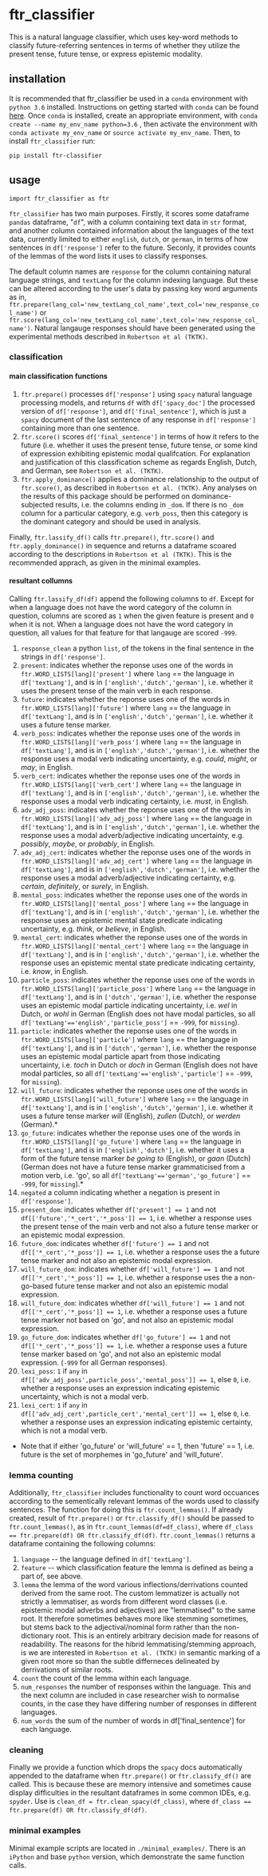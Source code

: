 # ftr_classifier
This is a natural language classifier, which uses key-word methods to classify future-referring sentences in terms of whether they utilize the present tense, future tense, or express epistemic modality.


## installation
It is recommended that ftr_classifier be used in a `conda` environment with `python 3.6` installed. Instructions on getting started with `conda` can be found [here](https://docs.conda.io/projects/conda/en/latest/user-guide/install/index.html). Once `conda` is installed, create an appropriate environment, with `conda create --name my_env_name python=3.6` , then activate the environment with `conda activate my_env_name` or `source activate my_env_name`. Then, to install `ftr_classifier` run:

`pip install ftr-classifier` 

## usage
`import ftr_classifier as ftr`

`ftr_classifier` has two main purposes. Firstly, it scores some dataframe  `pandas` dataframe, "`df`", with a column containing text data in `str` format, and another column contained information about the languages of the text data, currently limited to either `english`, `dutch`, or `german`, in terms of how sentences in  `df['response']` refer to the future. Seconly, it provides counts of the lemmas of the word lists it uses to classify responses.

The default column names are `response` for the column containing natural language strings, and `textLang` for the column indexing language. But these can be altered according to the user's data by passing key word arguments as in, `ftr.prepare(lang_col='new_textLang_col_name',text_col='new_response_col_name')` or `ftr.score(lang_col='new_textLang_col_name',text_col='new_response_col_name')`. Natural langauge responses should have been generated using the experimental methods described in `Robertson et al (TKTK)`. 


### classification

#### main classification functions
1)  `ftr.prepare()` processes `df['response']` using `spacy` natural language processing models, and returns `df` with `df['spacy_doc']` the processed version of `df['response']`, and `df['final_sentence']`, which is just a `spacy` document of the last sentence of any response in `df['response']` containing more than one sentence.
2) `ftr.score()` scores `df['final_sentence']` in terms of how it refers to the future (i.e. whether it uses the present tense, future tense, or some kind of expression exhibiting epistemic modal qualifcation. For explanation and justification of this classification scheme as regards English, Dutch, and German, see `Robertson et al. (TKTK)`. 
3) `ftr.apply_dominance()` applies a dominance relationship to the output of `ftr.score()`, as described in `Robertson et al. (TKTK)`. Any analyses on the results of this package should be performed on dominance-subjected results, i.e. the columns ending in `_dom`. If there is no `_dom` column for a particular category, e.g. `verb_poss`, then this category is the dominant category and should be used in analysis.

Finally, `ftr.lassify_df()` calls `ftr.prepare()`, `ftr.score()` and `ftr.apply_dominance()` in sequence and returns a dataframe scoared according to the descriptions in `Robertson et al (TKTK)`. This is the recommended apprach, as given in  the minimal examples.

#### resultant collumns
Calling  `ftr.lassify_df(df)` append the following columns to `df`. Except for when a language does not have the word category of the column in question, columns are scored as `1` when the given feature is present and `0` when it is not. When a language does not have the word category in question, all values for that feature for that langauge are scored `-999`.

1) `response_clean` a python `list`, of the tokens in the final sentence in the strings in `df['response']`.
2) `present`: indicates whether the reponse uses one of the words in `ftr.WORD_LISTS[lang]['present']` where `lang` == the language in `df['textLang']`, and is in `['english','dutch','german']`, i.e. whether it uses the present tense of the main verb in each response.
3) `future`: indicates whether the reponse uses one of the words in `ftr.WORD_LISTS[lang]['future']` where `lang` == the language in `df['textLang']`, and is in `['english','dutch','german']`, i.e. whether it uses a future tense marker.
4) `verb_poss`: indicates whether the reponse uses one of the words in `ftr.WORD_LISTS[lang]['verb_poss']` where `lang` == the language in `df['textLang']`, and is in `['english','dutch','german']`, i.e. whether the response uses a modal verb indicating uncertainty, e.g. _could_, _might_, or _may_, in English.
5) `verb_cert`: indicates whether the reponse uses one of the words in `ftr.WORD_LISTS[lang]['verb_cert']` where `lang` == the language in `df['textLang']`, and is in `['english','dutch','german']`, i.e. whether the response uses a modal verb indicating certainty, i.e. _must_, in English.
6) `adv_adj_poss`: indicates whether the reponse uses one of the words in `ftr.WORD_LISTS[lang]['adv_adj_poss']` where `lang` == the language in `df['textLang']`, and is in `['english','dutch','german']`, i.e. whether the response uses a modal adverb/adjective indicating uncertainty, e.g. _possibly_, _maybe_, or _probably_, in English.
7) `adv_adj_cert`: indicates whether the reponse uses one of the words in `ftr.WORD_LISTS[lang]['adv_adj_cert']` where `lang` == the language in `df['textLang']`, and is in `['english','dutch','german']`, i.e. whether the response uses a modal adverb/adjective indicating certainty, e.g. _certain_, _definitely_, or _surely_, in English.
8) `mental_poss`: indicates whether the reponse uses one of the words in `ftr.WORD_LISTS[lang]['mental_poss']` where `lang` == the language in `df['textLang']`, and is in `['english','dutch','german']`, i.e. whether the response uses an epistemic mental state predicate indicating uncertainty, e.g. _think_, or _believe_, in English.
9) `mental_cert`: indicates whether the reponse uses one of the words in `ftr.WORD_LISTS[lang]['mental_cert']` where `lang` == the language in `df['textLang']`, and is in `['english','dutch','german']`, i.e. whether the response uses an epistemic mental state predicate indicating certainty, i.e. _know_, in English.
10) `particle_poss`: indicates whether the reponse uses one of the words in `ftr.WORD_LISTS[lang]['particle_poss']` where `lang` == the language in `df['textLang']`, and is in `['dutch','german']`, i.e. whether the response uses an epistemic modal particle indicating uncertainty, i.e. _wel_ in Dutch, or _wohl_ in German (English does not have modal particles, so all `df['textLang'=='english','particle_poss']`  == `-999`, for `missing`).
11) `particle`: indicates whether the reponse uses one of the words in `ftr.WORD_LISTS[lang]['particle']` where `lang` == the language in `df['textLang']`, and is in `['dutch','german']`, i.e. whether the response uses an epistemic modal particle apart from those indicating uncertainty, i.e. _toch_ in Dutch or _doch_ in German (English does not have modal particles, so all `df['textLang'=='english','particle']`  == `-999`, for `missing`).
12) `will_future`: indicates whether the reponse uses one of the words in `ftr.WORD_LISTS[lang]['will_future']` where `lang` == the language in `df['textLang']`, and is in `['english','dutch','german']`, i.e. whether it uses a future tense marker _will_ (English), _zullen_ (Dutch), or _werden_ (German).*
13) `go_future`: indicates whether the reponse uses one of the words in `ftr.WORD_LISTS[lang]['go_future']` where `lang` == the language in `df['textLang']`, and is in `['english','dutch']`, i.e. whether it uses a form of the future tense marker _be going to_ (English), or _gaan_ (Dutch) (German does not have a future tense marker grammaticised from a motion verb, i.e. 'go', so all `df['textLang'=='german','go_future']`  == `-999`, for `missing`).*
14) `negated` a column indicating whether a negation is present in `df['response']`.
15) `present_dom`: indicates whether `df['present'] == 1` and not `df[['future','*_cert','*_poss']] == 1`, i.e. whether a response uses the present tense of the main verb and not also a future tense marker or an epistemic modal expression.
16) `future_dom`: indicates whether `df['future'] == 1` and not `df[['*_cert','*_poss']] == 1`, i.e. whether a response uses the a future tense marker and not also an epistemic modal expression. 
17) `will_future_dom`: indicates whether `df['will_future'] == 1` and not `df[['*_cert','*_poss']] == 1`, i.e. whether a response uses the a non-go-based future tense marker and not also an epistemic modal expression.
18) `will_future_dom`: indicates whether `df['will_future'] == 1` and not `df[['*_cert','*_poss']] == 1`, i.e. whether a response uses a future tense marker not based on 'go', and not also an epistemic modal expression.
19) `go_future_dom`: indicates whether `df['go_future'] == 1` and not `df[['*_cert','*_poss']] == 1`, i.e. whether a response uses a future tense marker based on 'go', and not also an epistemic modal expression. (`-999` for all German responses).
20) `lexi_poss`: `1` if `any` in `df[['adv_adj_poss',particle_poss','mental_poss']] == 1`, else `0`, i.e. whether a response uses an expression indicating epistemic uncertainty, which is not a modal verb.
21) `lexi_cert`: `1` if `any` in `df[['adv_adj_cert',particle_cert','mental_cert']] == 1`, else `0`, i.e. whether a response uses an expression indicating epistemic certainty, which is not a modal verb.

* Note that if either 'go_future' or 'will_future' == 1, then 'future' == 1, i.e. future is the set of morphemes in 'go_future' and 'will_future'.

### lemma counting
Additionally, `ftr_classifier` includes functionality to count word occuances according to the sementically relevant lemmas of the words used to classify sentences. The function for doing this is `ftr.count_lemmas()`. If already created, result of `ftr.prepare()` or `ftr.classify_df()` should be passed to  `ftr.count_lemmas()`, as in `ftr.count_lemmas(df=df_class)`, where `df_class == ftr.prepare(df) OR ftr.classify_df(df)`.  `ftr.count_lemmas()` returns a dataframe containing the following columns:

1) `language` -- the language defined in `df['textLang']`.
2) `feature` -- which classification feature the lemma is defined as being a part of, see above.
3) `lemma` the lemma of the word various inflections/derrivations counted derived from the same root. The custom lemmatizer is actually not strictly a lemmatiser, as words from different word classes (i.e. epistemic modal adverbs and adjectives) are "lemmatised" to the same root. It therefore sometimes behaves more like stemming sometimes, but stems back to the adjectival/nominal form rather than the non-dictionary root. This is an entirely arbitrary decision made for reasons of readability. The reasons for the hibrid lemmatising/stemming approach, is we are interested in `Robertson et al. (TKTK)` in semantic marking of a given root more so than the subtle differneces delineated by derrivations of similar roots.
4) `count` the count of the lemma within each language.
5) `num_responses` the number of responses within the language. This and the next column are included in case researcher wish to normalise counts, in the case they have differing number of responses in different languages.
6) `num_words` the sum of the number of words in df['final_sentence'] for each language.

### cleaning
Finally we provide a function which drops the  `spacy` docs automatically appended to the dataframe when `ftr.prepare()` or `ftr.classify_df()` are called. This is because these are memory intensive and sometimes cause display difficulties in the resultant dataframes in some common IDEs, e.g. `spyder`. Use is `clean_df = ftr.clean_spacy(df_class)`, where `df_class == ftr.prepare(df) OR ftr.classify_df(df)`.

### minimal examples
Minimal example scripts are located in `./minimal_examples/`. There is an `iPython` and base `python` version, which demonstrate the same function calls. 

